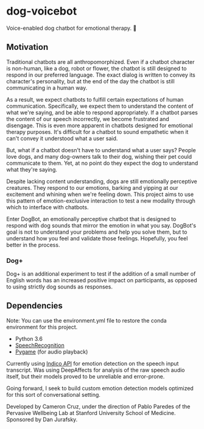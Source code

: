 # dog-voicebot
Voice-enabled dog chatbot for emotional therapy. 🐶

## Motivation
Traditional chatbots are all anthropomorphized. Even if a chatbot character is non-human, like a dog, robot or flower, the chatbot is still designed to respond in our preferred language. The exact dialog is written to convey its character's personality, but at the end of the day the chatbot is still communicating in a human way.

As a result, we expect chatbots to fulfill certain expectations of human communication. Specifically, we expect them to understand the content of what we're saying, and be able to respond appropriately. If a chatbot parses the content of our speech incorrectly, we become frustrated and disengage. This is even more apparent in chatbots designed for emotional therapy purposes. It's difficult for a chatbot to sound empathetic when it can't convey it understood what a user said.

But, what if a chatbot doesn't have to understand what a user says? People love dogs, and many dog-owners talk to their dog, wishing their pet could communicate to them. Yet, at no point do they expect the dog to understand what they're saying.

Despite lacking content understanding, dogs are still emotionally perceptive creatures. They respond to our emotions, barking and yipping at our excitement and whining when we're feeling down. This project aims to use this pattern of emotion-exclusive interaction to test a new modality through which to interface with chatbots.

Enter DogBot, an emotionally perceptive chatbot that is designed to respond with dog sounds that mirror the emotion in what you say. DogBot's goal is not to understand your problems and help you solve them, but to understand how you feel and validate those feelings. Hopefully, you feel better in the process.

### Dog+
Dog+ is an additional experiment to test if the addition of a small number of English words has an increased positive impact on participants, as opposed to using strictly dog sounds as responses.

## Dependencies

Note: You can use the environment.yml file to restore the conda environment for this project.

* Python 3.6
* [SpeechRecognition](https://pypi.org/project/SpeechRecognition/)
* [Pygame](https://www.pygame.org/wiki/GettingStarted) (for audio playback)

Currently using [Indico API](https://indico.io/docs) for emotion detection on the speech input transcript. Was using DeepAffects for analysis of the raw speech audio itself, but their models proved to be unreliable and error-prone.

Going forward, I seek to build custom emotion detection models optimized for this sort of conversational setting.


Developed by Cameron Cruz, under the direction of Pablo Paredes of the Pervasive Wellbeing Lab at Stanford University School of Medicine. Sponsored by Dan Jurafsky.
